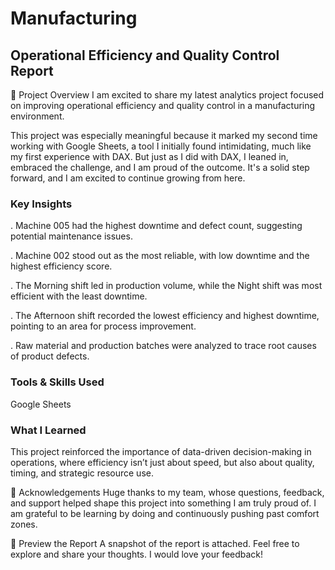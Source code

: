 # Manufacturing
## Operational Efficiency and Quality Control Report

📌 Project Overview
I am excited to share my latest analytics project focused on improving operational efficiency and quality control in a manufacturing environment.

This project was especially meaningful because it marked my second time working with Google Sheets, a tool I initially found intimidating, much like my first experience with DAX. But just as I did with DAX, I leaned in, embraced the challenge, and I am proud of the outcome. It's a solid step forward, and I am excited to continue growing from here.

### Key Insights
. Machine 005 had the highest downtime and defect count, suggesting potential maintenance issues.

. Machine 002 stood out as the most reliable, with low downtime and the highest efficiency score.

. The Morning shift led in production volume, while the Night shift was most efficient with the least downtime.

. The Afternoon shift recorded the lowest efficiency and highest downtime, pointing to an area for process improvement.

. Raw material and production batches were analyzed to trace root causes of product defects.

### Tools & Skills Used

Google Sheets

### What I Learned
This project reinforced the importance of data-driven decision-making in operations, where efficiency isn’t just about speed, but also about quality, timing, and strategic resource use.

🙏 Acknowledgements
Huge thanks to my team, whose questions, feedback, and support helped shape this project into something I am truly proud of. I am grateful to be learning by doing and continuously pushing past comfort zones.

📎 Preview the Report
A snapshot of the report is attached.
Feel free to explore and share your thoughts. I would love your feedback!


